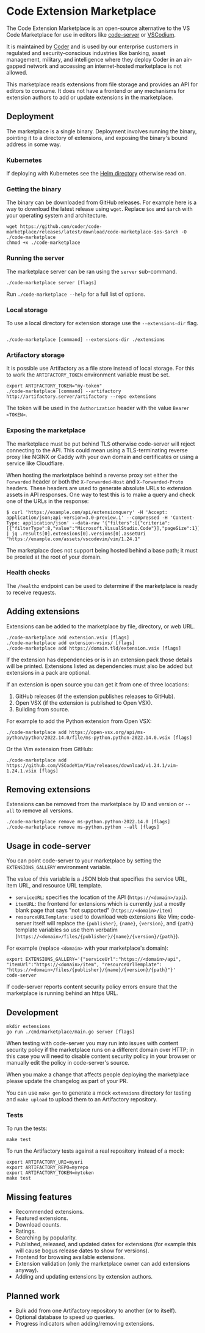 # Code Extension Marketplace

The Code Extension Marketplace is an open-source alternative to the VS Code
Marketplace for use in editors like
[code-server](https://github.com/coder/code-server) or [VSCodium](https://github.com/VSCodium/vscodium).

It is maintained by [Coder](https://www.coder.com) and is used by our enterprise
customers in regulated and security-conscious industries like banking, asset
management, military, and intelligence where they deploy Coder in an air-gapped
network and accessing an internet-hosted marketplace is not allowed.

This marketplace reads extensions from file storage and provides an API for
editors to consume. It does not have a frontend or any mechanisms for extension
authors to add or update extensions in the marketplace.

## Deployment

The marketplace is a single binary. Deployment involves running the binary,
pointing it to a directory of extensions, and exposing the binary's bound
address in some way.

### Kubernetes

If deploying with Kubernetes see the [Helm directory](./helm) otherwise read on.

### Getting the binary

The binary can be downloaded from GitHub releases. For example here is a way to
download the latest release using `wget`. Replace `$os` and `$arch` with your
operating system and architecture.

```console
wget https://github.com/coder/code-marketplace/releases/latest/download/code-marketplace-$os-$arch -O ./code-marketplace
chmod +x ./code-marketplace
```

### Running the server

The marketplace server can be ran using the `server` sub-command.

```console
./code-marketplace server [flags]
```

Run `./code-marketplace --help` for a full list of options.

### Local storage

To use a local directory for extension storage use the `--extensions-dir` flag.

```console

./code-marketplace [command] --extensions-dir ./extensions
```

### Artifactory storage

It is possible use Artifactory as a file store instead of local storage. For
this to work the `ARTIFACTORY_TOKEN` environment variable must be set.

```console
export ARTIFACTORY_TOKEN="my-token"
./code-marketplace [command] --artifactory http://artifactory.server/artifactory --repo extensions
```

The token will be used in the `Authorization` header with the value `Bearer
<TOKEN>`.

### Exposing the marketplace

The marketplace must be put behind TLS otherwise code-server will reject
connecting to the API. This could mean using a TLS-terminating reverse proxy
like NGINX or Caddy with your own domain and certificates or using a service
like Cloudflare.

When hosting the marketplace behind a reverse proxy set either the `Forwarded`
header or both the `X-Forwarded-Host` and `X-Forwarded-Proto` headers. These
headers are used to generate absolute URLs to extension assets in API responses.
One way to test this is to make a query and check one of the URLs in the
response:

```console
$ curl 'https://example.com/api/extensionquery' -H 'Accept: application/json;api-version=3.0-preview.1' --compressed -H 'Content-Type: application/json' --data-raw '{"filters":[{"criteria":[{"filterType":8,"value":"Microsoft.VisualStudio.Code"}],"pageSize":1}],"flags":439}' | jq .results[0].extensions[0].versions[0].assetUri
"https://example.com/assets/vscodevim/vim/1.24.1"
```

The marketplace does not support being hosted behind a base path; it must be
proxied at the root of your domain.

### Health checks

The `/healthz` endpoint can be used to determine if the marketplace is ready to
receive requests.

## Adding extensions

Extensions can be added to the marketplace by file, directory, or web URL.

```console
./code-marketplace add extension.vsix [flags]
./code-marketplace add extension-vsixs/ [flags]
./code-marketplace add https://domain.tld/extension.vsix [flags]
```

If the extension has dependencies or is in an extension pack those details will
be printed.  Extensions listed as dependencies must also be added but extensions
in a pack are optional.

If an extension is open source you can get it from one of three locations:

1. GitHub releases (if the extension publishes releases to GitHub).
2. Open VSX (if the extension is published to Open VSX).
3. Building from source.

For example to add the Python extension from Open VSX:

```console
./code-marketplace add https://open-vsx.org/api/ms-python/python/2022.14.0/file/ms-python.python-2022.14.0.vsix [flags]
```

Or the Vim extension from GitHub:

```console
./code-marketplace add https://github.com/VSCodeVim/Vim/releases/download/v1.24.1/vim-1.24.1.vsix [flags]
```

## Removing extensions

Extensions can be removed from the marketplace by ID and version or `--all` to
remove all versions.

```console
./code-marketplace remove ms-python.python-2022.14.0 [flags]
./code-marketplace remove ms-python.python --all [flags]
```

## Usage in code-server

You can point code-server to your marketplace by setting the
`EXTENSIONS_GALLERY` environment variable.

The value of this variable is a JSON blob that specifies the service URL, item
URL, and resource URL template.

- `serviceURL`: specifies the location of the API (`https://<domain>/api`).
- `itemURL`: the frontend for extensions which is currently just a mostly blank
  page that says "not supported" (`https://<domain>/item`)
- `resourceURLTemplate`: used to download web extensions like Vim; code-server
  itself will replace the `{publisher}`, `{name}`, `{version}`, and `{path}`
  template variables so use them verbatim
  (`https://<domain>/files/{publisher}/{name}/{version}/{path}`).

For example (replace `<domain>` with your marketplace's domain):

```console
export EXTENSIONS_GALLERY='{"serviceUrl":"https://<domain>/api", "itemUrl":"https://<domain>/item", "resourceUrlTemplate": "https://<domain>/files/{publisher}/{name}/{version}/{path}"}'
code-server
```

If code-server reports content security policy errors ensure that the
marketplace is running behind an https URL.

## Development

```console
mkdir extensions
go run ./cmd/marketplace/main.go server [flags]
```

When testing with code-server you may run into issues with content security
policy if the marketplace runs on a different domain over HTTP; in this case you
will need to disable content security policy in your browser or manually edit
the policy in code-server's source.

When you make a change that affects people deploying the marketplace please
update the changelog as part of your PR.

You can use `make gen` to generate a mock `extensions` directory for testing and
`make upload` to upload them to an Artifactory repository.

### Tests

To run the tests:

```
make test
```

To run the Artifactory tests against a real repository instead of a mock:

```
export ARTIFACTORY_URI=myuri
export ARTIFACTORY_REPO=myrepo
export ARTIFACTORY_TOKEN=mytoken
make test
```

## Missing features

- Recommended extensions.
- Featured extensions.
- Download counts.
- Ratings.
- Searching by popularity.
- Published, released, and updated dates for extensions (for example this will
  cause bogus release dates to show for versions).
- Frontend for browsing available extensions.
- Extension validation (only the marketplace owner can add extensions anyway).
- Adding and updating extensions by extension authors.

## Planned work

- Bulk add from one Artifactory repository to another (or to itself).
- Optional database to speed up queries.
- Progress indicators when adding/removing extensions.
